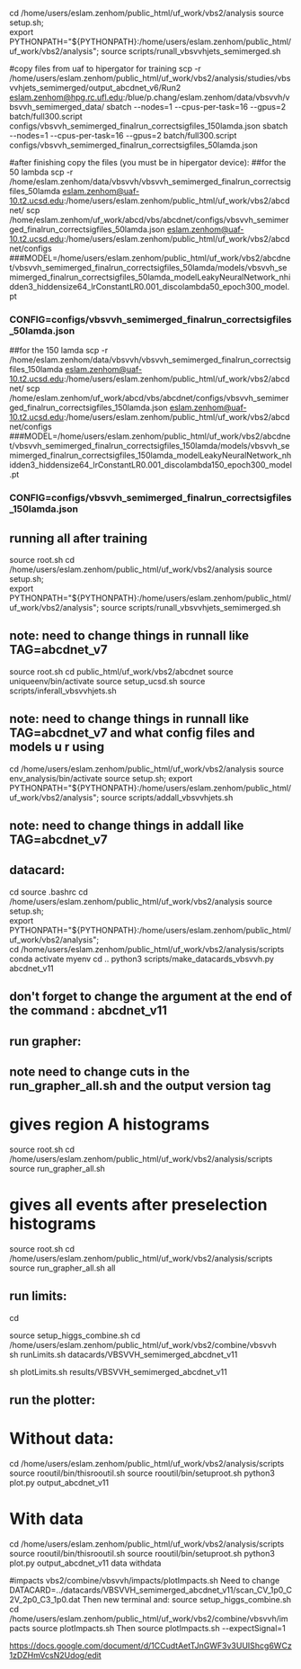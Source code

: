 cd /home/users/eslam.zenhom/public_html/uf_work/vbs2/analysis
source setup.sh;  
export PYTHONPATH="${PYTHONPATH}:/home/users/eslam.zenhom/public_html/uf_work/vbs2/analysis"; 
source scripts/runall_vbsvvhjets_semimerged.sh 

   #copy files from uaf to hipergator for training 
   scp -r /home/users/eslam.zenhom/public_html/uf_work/vbs2/analysis/studies/vbsvvhjets_semimerged/output_abcdnet_v6/Run2 eslam.zenhom@hpg.rc.ufl.edu:/blue/p.chang/eslam.zenhom/data/vbsvvh/vbsvvh_semimerged_data/ 
   sbatch --nodes=1 --cpus-per-task=16 --gpus=2  batch/full300.script configs/vbsvvh_semimerged_finalrun_correctsigfiles_150lamda.json
   sbatch --nodes=1 --cpus-per-task=16 --gpus=2  batch/full300.script configs/vbsvvh_semimerged_finalrun_correctsigfiles_50lamda.json
   
   #after finishing copy the files (you must be in hipergator device):
   ##for the 50 lambda
   scp -r /home/eslam.zenhom/data/vbsvvh/vbsvvh_semimerged_finalrun_correctsigfiles_50lamda eslam.zenhom@uaf-10.t2.ucsd.edu:/home/users/eslam.zenhom/public_html/uf_work/vbs2/abcdnet/
   scp /home/eslam.zenhom/uf_work/abcd/vbs/abcdnet/configs/vbsvvh_semimerged_finalrun_correctsigfiles_50lamda.json eslam.zenhom@uaf-10.t2.ucsd.edu:/home/users/eslam.zenhom/public_html/uf_work/vbs2/abcdnet/configs
   ###MODEL=/home/users/eslam.zenhom/public_html/uf_work/vbs2/abcdnet/vbsvvh_semimerged_finalrun_correctsigfiles_50lamda/models/vbsvvh_semimerged_finalrun_correctsigfiles_50lamda_modelLeakyNeuralNetwork_nhidden3_hiddensize64_lrConstantLR0.001_discolambda50_epoch300_model.pt
   ### CONFIG=configs/vbsvvh_semimerged_finalrun_correctsigfiles_50lamda.json
   
   
   ##for the 150 lamda
   scp -r /home/eslam.zenhom/data/vbsvvh/vbsvvh_semimerged_finalrun_correctsigfiles_150lamda eslam.zenhom@uaf-10.t2.ucsd.edu:/home/users/eslam.zenhom/public_html/uf_work/vbs2/abcdnet/
   scp /home/eslam.zenhom/uf_work/abcd/vbs/abcdnet/configs/vbsvvh_semimerged_finalrun_correctsigfiles_150lamda.json eslam.zenhom@uaf-10.t2.ucsd.edu:/home/users/eslam.zenhom/public_html/uf_work/vbs2/abcdnet/configs
   ###MODEL=/home/users/eslam.zenhom/public_html/uf_work/vbs2/abcdnet/vbsvvh_semimerged_finalrun_correctsigfiles_150lamda/models/vbsvvh_semimerged_finalrun_correctsigfiles_150lamda_modelLeakyNeuralNetwork_nhidden3_hiddensize64_lrConstantLR0.001_discolambda150_epoch300_model.pt
   ### CONFIG=configs/vbsvvh_semimerged_finalrun_correctsigfiles_150lamda.json


 
## running all after training
source root.sh
cd /home/users/eslam.zenhom/public_html/uf_work/vbs2/analysis
source setup.sh;  
export PYTHONPATH="${PYTHONPATH}:/home/users/eslam.zenhom/public_html/uf_work/vbs2/analysis"; 
source scripts/runall_vbsvvhjets_semimerged.sh 
## note: need to change things in runnall like TAG=abcdnet_v7

source root.sh
cd public_html/uf_work/vbs2/abcdnet
source uniqueenv/bin/activate 
source setup_ucsd.sh 
source scripts/inferall_vbsvvhjets.sh 
## note: need to change things in runnall like TAG=abcdnet_v7 and what config files and models u r using

cd /home/users/eslam.zenhom/public_html/uf_work/vbs2/analysis 
source env_analysis/bin/activate 
source setup.sh; 
export PYTHONPATH="${PYTHONPATH}:/home/users/eslam.zenhom/public_html/uf_work/vbs2/analysis"; 
source scripts/addall_vbsvvhjets.sh 
## note: need to change things in addall like TAG=abcdnet_v7




## datacard:
cd 
source .bashrc 
cd /home/users/eslam.zenhom/public_html/uf_work/vbs2/analysis 
source setup.sh;  
export PYTHONPATH="${PYTHONPATH}:/home/users/eslam.zenhom/public_html/uf_work/vbs2/analysis";  
cd /home/users/eslam.zenhom/public_html/uf_work/vbs2/analysis/scripts 
conda activate myenv 
cd .. 
python3 scripts/make_datacards_vbsvvh.py abcdnet_v11
## don't forget to change the argument at the end of the command : abcdnet_v11
 
## run grapher:
## note need to change cuts in the run_grapher_all.sh and the output version tag

# gives region A histograms
source root.sh
cd /home/users/eslam.zenhom/public_html/uf_work/vbs2/analysis/scripts
source run_grapher_all.sh

# gives all events after preselection histograms
source root.sh
cd /home/users/eslam.zenhom/public_html/uf_work/vbs2/analysis/scripts
source run_grapher_all.sh all 


## run limits:
cd 

source setup_higgs_combine.sh 
cd /home/users/eslam.zenhom/public_html/uf_work/vbs2/combine/vbsvvh  
sh runLimits.sh datacards/VBSVVH_semimerged_abcdnet_v11 

sh plotLimits.sh results/VBSVVH_semimerged_abcdnet_v11



## run the plotter:
 
# Without data: 
cd /home/users/eslam.zenhom/public_html/uf_work/vbs2/analysis/scripts  
source rooutil/bin/thisrooutil.sh 
source rooutil/bin/setuproot.sh 
python3 plot.py output_abcdnet_v11 


# With data 
cd /home/users/eslam.zenhom/public_html/uf_work/vbs2/analysis/scripts  
source rooutil/bin/thisrooutil.sh 
source rooutil/bin/setuproot.sh 
python3 plot.py output_abcdnet_v11  data withdata 


#impacts
vbs2/combine/vbsvvh/impacts/plotImpacts.sh
Need to change DATACARD=../datacards/VBSVVH_semimerged_abcdnet_v11/scan_CV_1p0_C2V_2p0_C3_1p0.dat 
Then new terminal and:
source setup_higgs_combine.sh 
cd /home/users/eslam.zenhom/public_html/uf_work/vbs2/combine/vbsvvh/impacts
source plotImpacts.sh
Then
source plotImpacts.sh --expectSignal=1




https://docs.google.com/document/d/1CCudtAetTJnGWF3v3UUIShcg6WCz1zDZHmVcsN2Udog/edit
